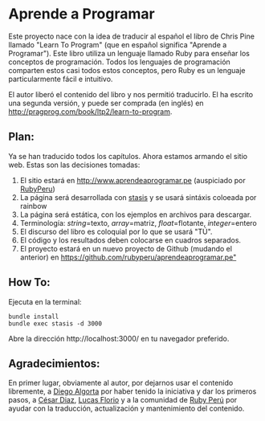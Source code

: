 # Aprende a Programar

Este proyecto nace con la idea de traducir al español el libro de Chris Pine
llamado "Learn To Program" (que en español significa "Aprende a Programar").
Este libro utiliza un lenguaje llamado Ruby para enseñar los conceptos de
programación. Todos los lenguajes de programación comparten estos casi todos
estos conceptos, pero Ruby es un lenguaje particularmente fácil e intuitivo.

El autor liberó el contenido del libro y nos permitió traducirlo. El ha escrito
una segunda versión, y puede ser comprada (en inglés) en
<http://pragprog.com/book/ltp2/learn-to-program>.

## Plan:

Ya se han traducido todos los capítulos. Ahora estamos armando el sitio web.
Estas son las decisiones tomadas:

1. El sitio estará en http://www.aprendeaprogramar.pe (auspiciado por
[RubyPeru](http://ruby.pe))
2. La página será desarrollada con [stasis](http://stasis.me) y se usará
sintáxis coloeada por rainbow
3. La página será estática, con los ejemplos en archivos para descargar.
4. Terminología: _string_=texto, _array_=matriz, _float_=flotante,
_integer_=entero
5. El discurso del libro es coloquial por lo que se usará "TÚ".
6. El código y los resultados deben colocarse en cuadros separados.
7. El proyecto estará en un nuevo proyecto de Github (mudando el anterior) en
<https://github.com/rubyperu/aprendeaprogramar.pe">

## How To:

Ejecuta en la terminal:

    bundle install
    bundle exec stasis -d 3000

Abre la dirección http://localhost:3000/ en tu navegador preferido.

## Agradecimientos:

En primer lugar, obviamente al autor, por dejarnos usar el contenido libremente,
a [Diego Algorta](http://oboxodo.com) por haber tenido la iniciativa y dar los
primeros pasos, a [César Diaz](https://github.com/cesarediaz),
[Lucas Florio](https://github.com/lucasefe) y a la comunidad de
[Ruby Perú](http://ruby.pe) por ayudar con la traducción, actualización y
mantenimiento del contenido.

